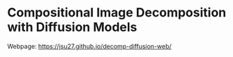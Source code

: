 # Compositional Image Decomposition with Diffusion Models

Webpage: https://jsu27.github.io/decomp-diffusion-web/
